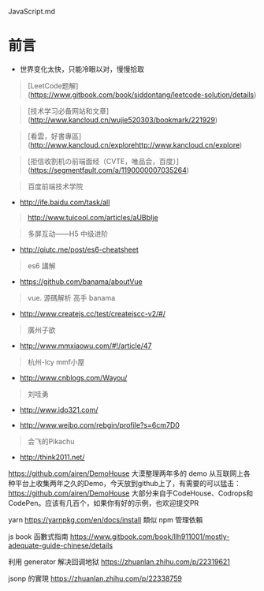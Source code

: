 

JavaScript.md

# 前言 #

- 世界变化太快，只能冷眼以对，慢慢拾取


> [LeetCode题解] (https://www.gitbook.com/book/siddontang/leetcode-solution/details)

> [技术学习必备网站和文章] (http://www.kancloud.cn/wujie520303/bookmark/221929)

> [看雲，好書專區] (http://www.kancloud.cn/explorehttp://www.kancloud.cn/explore)

> [拒信收割机の前端面经（CVTE，唯品会，百度）] (https://segmentfault.com/a/1190000007035264)


> 百度前端技术学院

- http://ife.baidu.com/task/all

> http://www.tuicool.com/articles/aUBbIje

> 多屏互动——H5 中级进阶

- http://qiutc.me/post/es6-cheatsheet

> es6 講解

- https://github.com/banama/aboutVue

> vue. 源碼解析 高手 banama

- http://www.createjs.cc/test/createjscc-v2/#/

> 廣州子欲

- http://www.mmxiaowu.com/#!/article/47

> 杭州-lcy mmf小屋

- http://www.cnblogs.com/Wayou/

> 刘哇勇

- http://www.ido321.com/

- http://www.weibo.com/rebgin/profile?s=6cm7D0

> 会飞的Pikachu

- http://think2011.net/

https://github.com/airen/DemoHouse 大漠整理两年多的 demo
从互联网上各种平台上收集两年之久的Demo，今天放到github上了，有需要的可以猛击：https://github.com/airen/DemoHouse 大部分来自于CodeHouse、Codrops和CodePen。应该有几百个，如果你有好的示例，也欢迎提交PR

yarn
https://yarnpkg.com/en/docs/install 
類似 npm 管理依賴

js book 函數式指南
https://www.gitbook.com/book/llh911001/mostly-adequate-guide-chinese/details

利用 generator 解决回调地狱
https://zhuanlan.zhihu.com/p/22319621

jsonp 的實現
https://zhuanlan.zhihu.com/p/22338759

